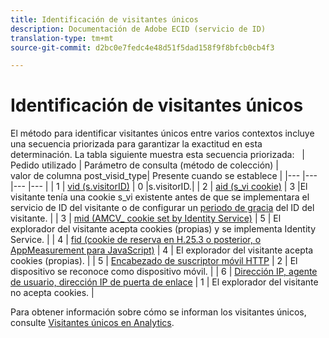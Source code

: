 ```yaml
---
title: Identificación de visitantes únicos
description: Documentación de Adobe ECID (servicio de ID)
translation-type: tm+mt
source-git-commit: d2bc0e7fedc4e48d51f5dad158f9f8bfcb0cb4f3

---
```



# Identificación de visitantes únicos

El método para identificar visitantes únicos entre varios contextos incluye una secuencia priorizada para garantizar la exactitud en esta determinación. La tabla siguiente muestra esta secuencia priorizada:
 
| Pedido utilizado | Parámetro de consulta (método de colección) | valor de columna post_visid_type| Presente cuando se establece |
|--- |--- |--- |--- |
| 1 | [vid (s.visitorID)](https://docs.adobe.com/content/help/es-ES/analytics/technotes/visitor-identification.html) | 0 |s.visitorID.|
| 2 | [aid (s_vi cookie)](https://docs.adobe.com/content/help/es-ES/analytics/technotes/visitor-identification.html) | 3 |El visitante tenía una cookie s_vi existente antes de que se implementara el servicio de ID del visitante o de configurar un [periodo de gracia](https://docs.adobe.com/content/help/es-ES/id-service/using/reference/analytics-reference/grace-period.html) del ID del visitante. |
| 3 | [mid (AMCV_ cookie set by Identity Service)](https://docs.adobe.com/content/help/es-ES/id-service/using/home.html) | 5 | El explorador del visitante acepta cookies (propias) y se implementa Identity Service. |
| 4 | [fid (cookie de reserva en H.25.3 o posterior, o AppMeasurement para JavaScript)](https://docs.adobe.com/content/help/es-ES/analytics/technotes/visitor-identification.html) | 4 | El explorador del visitante acepta cookies (propias). |
| 5 | [Encabezado de suscriptor móvil HTTP](https://docs.adobe.com/content/help/es-ES/analytics/technotes/visitor-identification.html) | 2 | El dispositivo se reconoce como dispositivo móvil. |
| 6 | [Dirección IP, agente de usuario, dirección IP de puerta de enlace](https://docs.adobe.com/content/help/es-ES/analytics/technotes/visitor-identification.html) | 1 | El explorador del visitante no acepta cookies. |

Para obtener información sobre cómo se informan los visitantes únicos, consulte [Visitantes únicos en Analytics](https://docs.adobe.com/content/help/es-ES/analytics/components/variables/dimensions-reports/reports-unique-visitors-v15-dsc.html).
